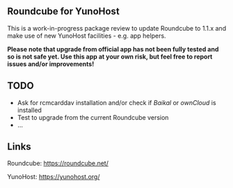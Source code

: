 Roundcube for YunoHost
----------------------

This is a work-in-progress package review to update Roundcube to 1.1.x
and make use of new YunoHost facilities - e.g. app helpers.

**Please note that upgrade from official app has not been fully tested
and so is not safe yet. Use this app at your own risk, but feel free to
report issues and/or improvements!**

## TODO

 * Ask for rcmcarddav installation and/or check if *Baikal* or *ownCloud*
   is installed
 * Test to upgrade from the current Roundcube version
 * ...

## Links ##

Roundcube: https://roundcube.net/

YunoHost: https://yunohost.org/

